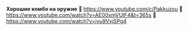 **Хорошие комбо на оружие**
:small_orange_diamond: https://www.youtube.com/c/Pakkuzou
:small_orange_diamond: https://www.youtube.com/watch?v=AE00xmVUIF4&t=365s
:small_orange_diamond: https://www.youtube.com/watch?v=jvu9VxjSPg4